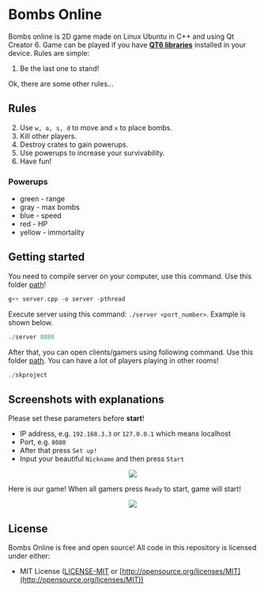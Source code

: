 # Bombs Online
Bombs online is 2D game made on Linux Ubuntu in C++ and using Qt Creator 6. Game can be played if you have <ins>**QT6 libraries**</ins> installed in your device.
Rules are simple:
1. Be the last one to stand!

Ok, there are some other rules...

## Rules
2. Use ```w, a, s, d``` to move and ```x``` to place bombs.
3. Kill other players.
4. Destroy crates to gain powerups.
5. Use powerups to increase your survivability.
6. Have fun!

### Powerups
- green - range 
- gray - max bombs 
- blue - speed 
- red - HP 
- yellow - immortality

## Getting started
You need to compile server on your computer, use this command. Use this folder [path](https://github.com/HelenaMaslowska/bombs-online/tree/main/Server)!
```c++
g++ server.cpp -o server -pthread
```
Execute server using this command: ```./server <port_number>```. Example is shown below.
```c++
./server 8080
```

After that, you can open clients/gamers using following command. Use this folder [path](https://github.com/HelenaMaslowska/bombs-online/tree/main/Game/build-skproject-Desktop_Qt_6_4_2_GCC_64bit-Release). You can have a lot of players playing in other rooms!
```c++
./skproject
```

## Screenshots with explanations
Please set these parameters before **start**!

* IP address, e.g. ```192.168.3.3``` or ```127.0.0.1``` which means localhost
* Port, e.g. ```8080```
* After that press ```Set up!```
* Input your beautiful ```Nickname``` and then press ```Start```

<p align="center">
<img src="https://user-images.githubusercontent.com/44245185/218344861-560514d0-8b37-4f42-99db-4147cd12f8f2.png">
<p>

Here is our game! When all gamers press ```Ready``` to start, game will start! 
<p align="center">
<img src="https://user-images.githubusercontent.com/44245185/218347507-2c9cd600-ec12-4976-85b1-a90c7131b9e2.png">
<p>


## License
Bombs Online is free and open source! All code in this repository is licensed under either:
* MIT License ([LICENSE-MIT](docs/LICENSE-MIT) or [http://opensource.org/licenses/MIT](http://opensource.org/licenses/MIT))
